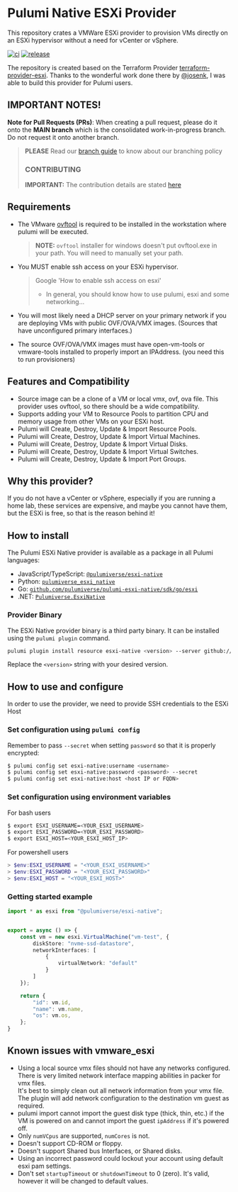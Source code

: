 # Pulumi Native ESXi Provider

This repository crates a VMWare ESXi provider to provision VMs directly on an ESXi hypervisor without a need for vCenter or vSphere.

[![ci](https://github.com/pulumiverse/pulumi-esxi-native/actions/workflows/ci.yaml/badge.svg)](https://github.com/pulumiverse/pulumi-esxi-native/actions/workflows/ci.yaml) [![release](https://github.com/pulumiverse/pulumi-esxi-native/actions/workflows/release.yml/badge.svg)](https://github.com/pulumiverse/pulumi-esxi-native/actions/workflows/release.yml)

The repository is created based on the Terraform Provider [terraform-provider-esxi](https://github.com/josenk/terraform-provider-esxi/tree/master).
Thanks to the wonderful work done there by [@josenk](https://github.com/josenk), I was able to build this provider for Pulumi users.

## IMPORTANT NOTES!

**Note for Pull Requests (PRs)**: When creating a pull request, please do it onto the **MAIN branch** which is
the consolidated work-in-progress branch. Do not request it onto another branch.

> **PLEASE** Read our [branch guide](branch-guide.md) to know about our branching policy
>
> ### CONTRIBUTING
>
> **IMPORTANT:** The contribution details are stated [here](CONTRIBUTING.md)

## Requirements
-   The VMware [ovftool](https://customerconnect.vmware.com/downloads/get-download?downloadGroup=OVFTOOL443) is required to be installed in the workstation where pulumi will be executed.  
    > **NOTE:** `ovftool` installer for windows doesn't put ovftool.exe in your path. 
      You will need to manually set your path.
-   You MUST enable ssh access on your ESXi hypervisor.
    > Google 'How to enable ssh access on esxi'
      >- In general, you should know how to use pulumi, esxi and some networking...
* You will most likely need a DHCP server on your primary network if you are deploying VMs with public OVF/OVA/VMX images.  (Sources that have unconfigured primary interfaces.)
- The source OVF/OVA/VMX images must have open-vm-tools or vmware-tools installed to properly import an IPAddress.  (you need this to run provisioners)

## Features and Compatibility

* Source image can be a clone of a VM or local vmx, ovf, ova file. This provider uses ovftool, so there should be a wide compatibility.
* Supports adding your VM to Resource Pools to partition CPU and memory usage from other VMs on your ESXi host.
* Pulumi will Create, Destroy, Update & Import Resource Pools.
* Pulumi will Create, Destroy, Update & Import Virtual Machines.
* Pulumi will Create, Destroy, Update & Import Virtual Disks.
* Pulumi will Create, Destroy, Update & Import Virtual Switches.
* Pulumi will Create, Destroy, Update & Import Port Groups.

## Why this provider?

If you do not have a vCenter or vSphere, especially if you are running a home lab, these services are expensive, and maybe you cannot have them, but the ESXi is free, so that is the reason behind it!

## How to install

The Pulumi ESXi Native provider is available as a package in all Pulumi languages:

* JavaScript/TypeScript: [`@pulumiverse/esxi-native`](https://www.npmjs.com/package/@pulumiverse/esxi-native)
* Python: [`pulumiverse_esxi_native`](https://pypi.org/project/pulumiverse_esxi_native/)
* Go: [`github.com/pulumiverse/pulumi-esxi-native/sdk/go/esxi`](https://pkg.go.dev/github.com/pulumiverse/pulumi-esxi-native/sdk/go/esxi)
* .NET: [`Pulumiverse.EsxiNative`](https://www.nuget.org/packages/Pulumiverse.EsxiNative)

### Provider Binary

The ESXi Native provider binary is a third party binary. It can be installed using the `pulumi plugin` command.

```bash
pulumi plugin install resource esxi-native <version> --server github://api.github.com/pulumiverse
```

Replace the `<version>` string with your desired version.

## How to use and configure

In order to use the provider, we need to provide SSH credentials to the ESXi Host

### Set configuration using `pulumi config`

Remember to pass `--secret` when setting `password` so that it is properly encrypted:

```bash
$ pulumi config set esxi-native:username <username>
$ pulumi config set esxi-native:password <password> --secret
$ pulumi config set esxi-native:host <host IP or FQDN>
```

### Set configuration using environment variables

For bash users

```bash
$ export ESXI_USERNAME=<YOUR_ESXI_USERNAME>
$ export ESXI_PASSWORD=<YOUR_ESXI_PASSWORD>
$ export ESXI_HOST=<YOUR_ESXI_HOST_IP>
```

For powershell users

```powershell
> $env:ESXI_USERNAME = "<YOUR_ESXI_USERNAME>"
> $env:ESXI_PASSWORD = "<YOUR_ESXI_PASSWORD>"
> $env:ESXI_HOST = "<YOUR_ESXI_HOST>"
```

### Getting started example

```typescript
import * as esxi from "@pulumiverse/esxi-native";


export = async () => {
    const vm = new esxi.VirtualMachine("vm-test", {
        diskStore: "nvme-ssd-datastore",
        networkInterfaces: [
            {
                virtualNetwork: "default"
            }
        ]
    });

    return {
        "id": vm.id,
        "name": vm.name,
        "os": vm.os,
    };
}
```

## Known issues with vmware_esxi

* Using a local source vmx files should not have any networks configured. There is very limited network interface mapping abilities in packer for vmx files.  
  It's best to simply clean out all network information from your vmx file. The plugin will add network configuration to the destination vm guest as required.
* pulumi import cannot import the guest disk type (thick, thin, etc.) if the VM is powered on and cannot import the guest `ipAddress` if it's powered off.
* Only `numVCpus` are supported, `numCores` is not.
* Doesn't support CD-ROM or floppy.
* Doesn't support Shared bus Interfaces, or Shared disks.
* Using an incorrect password could lockout your account using default esxi pam settings.
* Don't set `startupTimeout` or `shutdownTimeout` to 0 (zero). It's valid, however it will be changed to default values.

